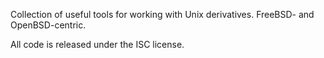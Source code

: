 Collection of useful tools for working with Unix derivatives. FreeBSD- and OpenBSD-centric.

All code is released under the ISC license.

